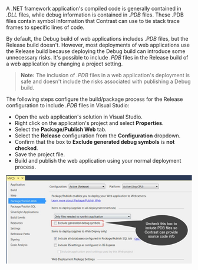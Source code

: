 <!--
title: "Source Code Information for .NET Applications"
description: "Source Code Information for .NET Applications"
tags: "configuration microsoft source code agent installation .Net"
-->

A .NET framework application's compiled code is generally contained in *.DLL* files, while debug information is contained in *.PDB* files. These .PDB files contain symbol information that Contrast can use to tie stack trace frames to specific lines of code. 

By default, the Debug build of web applications includes *.PDB* files, but the Release build doesn't. However, most deployments of web applications use the Release build because deploying the Debug build can introduce some unnecessary risks. It's possible to include *.PDB* files in the Release build of a web application by changing a project setting. 

> **Note:** The inclusion of *.PDB* files in a web application's deployment is safe and doesn't include the risks associated with publishing a Debug build.  

The following steps configure the build/package process for the Release configuration to include *.PDB* files in Visual Studio:

* Open the web application's solution in Visual Studio. 
* Right click on the application's project and select **Properties**. 
* Select the **Package/Publish Web** tab. 
* Select the **Release** configuration from the **Configuration** dropdown. 
* Confirm that the box to **Exclude generated debug symbols** is **not checked**. 
* Save the project file. 
* Build and publish the web application using your normal deployment process. 

<a href="assets/images/KB3-e14.jpg" rel="lightbox" title="Instrumentation Configuration"><img class="thumbnail" src="assets/images/KB3-e14.jpg"/></a>

